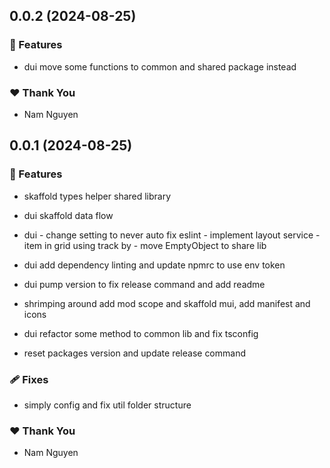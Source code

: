 ## 0.0.2 (2024-08-25)


### 🚀 Features

- dui move some functions to common and shared package instead


### ❤️  Thank You

- Nam Nguyen

## 0.0.1 (2024-08-25)


### 🚀 Features

- skaffold types helper shared library

- dui skaffold data flow

- dui - change setting to never auto fix eslint - implement layout service - item in grid using track by - move EmptyObject to share lib

- dui add dependency linting and update npmrc to use env token

- dui pump version to fix release command and add readme

- shrimping around add mod scope and skaffold mui, add manifest and icons

- dui refactor some method to common lib and fix tsconfig

- reset packages version and update release command


### 🩹 Fixes

- simply config and fix util folder structure


### ❤️  Thank You

- Nam Nguyen
